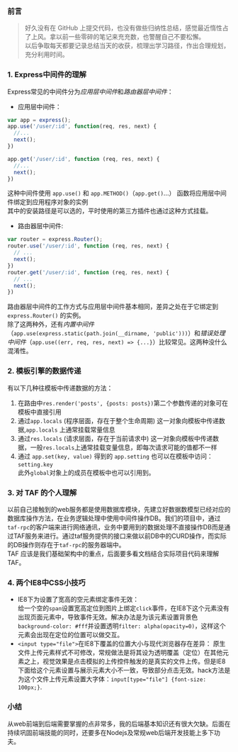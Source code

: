 ### 前言
> 好久没有在 GitHub 上提交代码，也没有做些归纳性总结，感觉最近惰性占了上风。拿以前一些零碎的笔记来充充数，也警醒自己不要松懈。  
> 以后争取每天都要记录总结当天的收获，梳理出学习路径，作出合理规划，充分利用时间。

### 1. Express中间件的理解
Express常见的中间件分为*应用层中间件*和*路由器层中间件*：  
- 应用层中间件：  

```js
var app = express();
app.use('/user/:id', function(req, res, next) {
  //...
  next();
})

app.get('/user/:id', function (req, res, next) {
  //...
  next();
})
```

这种中间件使用 `app.use()` 和 `app.METHOD()`（`app.get()`...） 函数将应用层中间件绑定到应用程序对象的实例  
其中的安装路径是可以选的，平时使用的第三方插件也通过这种方式挂载。  
- 路由器层中间件:  

```js
var router = express.Router();
router.use('/user/:id', function (req, res, next) {
  // ...
  next();
})
router.get('/user/:id', function (req, res, next) {
  // ...
  next();
})
```

路由器层中间件的工作方式与应用层中间件基本相同，差异之处在于它绑定到 `express.Router()` 的实例。  
除了这两种外，还有*内置中间件*（`app.use(express.static(path.join(__dirname, 'public')))`）和*错误处理中间件*（`app.use((err, req, res, next) => {...}`）比较常见。这两种没什么混淆性。  

### 2. 模板引擎的数据传递  
有以下几种往模板中传递数据的方法：  
  1. 在路由中`res.render('posts', {posts: posts})`第二个参数传递的对象可在模板中直接引用
  2. 通过`app.locals` (程序层面，存在于整个生命周期) 这一对象向模板中传递数据,`app.locals` 上通常挂载常量信息
  3. 通过`res.locals` (请求层面，存在于当前请求中) 这一对象向模板中传递数据，一般`res.locals`上通常挂载变量信息，即每次请求可能的值都不一样
  3. 通过 `app.set(key, value)` 得到的 `app.setting` 也可以在模板中访问： `setting.key`  
此外`global`对象上的成员在模板中也可以引用到。  

### 3. 对 TAF 的个人理解  
以前自己接触到的web服务都是使用数据库模块，先建立好数据数模型已经对应的数据库操作方法，在业务逻辑处理中使用中间件操作DB。我们的项目中，通过`taf-rpc`的客户端来进行网络通讯，业务中要用到的数据处理不直接操作DB而是通过TAF服务来进行。通过taf服务提供的接口来做以前DB中的CURD操作，而实际的DB操作则存在于`taf-rpc`的服务器端中。  
TAF 应该是我们基础架构中的重点，后面要多看文档结合实际项目代码来理解TAF。

### 4. 两个IE8中CSS小技巧
- IE8下为设置了宽高的空元素绑定事件无效：  
给一个空的`span`设置宽高定位到图片上绑定`click`事件，在IE8下这个元素没有出现页面元素中，导致事件无效。解决办法是为该元素设置背景色`background-color: #fff`并设置透明`filter: alpha(opacity=0)`，这样这个元素会出现在定位的位置可以做交互。
- `<input type="file">`在IE8下覆盖的位置大小与现代浏览器存在差异：
原生文件上传元素样式不可修改，常规做法是将其设为透明覆盖（定位）在其他元素之上，视觉效果是点击模拟的上传控件触发的是真实的文件上传。但是IE8下面给这个元素设置与展示元素大小不一致，导致部分点击无效。hack方法是为这个文件上传元素设置大字体：`input[type="file"] {font-size: 100px;}`.

### 小结
从web前端到后端需要掌握的点非常多，我的后端基本知识还有很大欠缺。后面在持续巩固前端技能的同时，还要多在Nodejs及常规web后端开发技能上多下功夫。